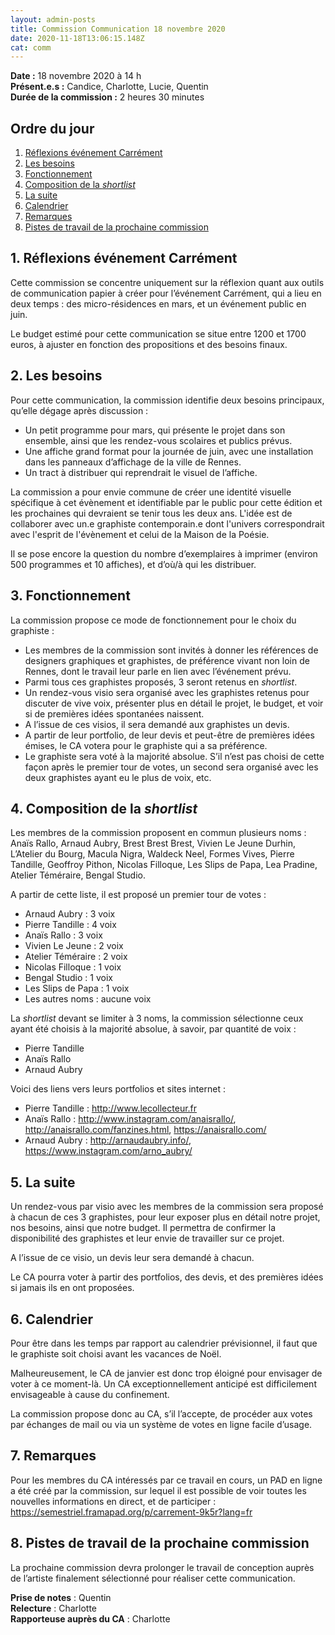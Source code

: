 ```yaml
---
layout: admin-posts
title: Commission Communication 18 novembre 2020
date: 2020-11-18T13:06:15.148Z
cat: comm
---
```

**Date :** 18 novembre 2020 à 14 h\
**Présent.e.s :** Candice, Charlotte, Lucie, Quentin\
**Durée de la commission :** 2 heures 30 minutes

## Ordre du jour

1. [Réflexions événement Carrément](#reflexions)
2. [Les besoins](#besoins)
3. [Fonctionnement](#fonctionnement)
4. [Composition de la *shortlist*](#shortlist)
5. [La suite](#suite)
6. [Calendrier](#calendrier)
7. [Remarques](#remarques)
8. [Pistes de travail de la prochaine commission](#pistes)

## <a href="#reflexions"></a> 1. Réflexions événement Carrément

Cette commission se concentre uniquement sur la réflexion quant aux outils de communication papier à créer pour l’événement Carrément, qui a lieu en deux temps : des micro-résidences en mars, et un événement public en juin.

Le budget estimé pour cette communication se situe entre 1200 et 1700 euros, à ajuster en fonction des propositions et des besoins finaux.

## <a href="#besoins"></a> 2. Les besoins

Pour cette communication, la commission identifie deux besoins principaux, qu’elle dégage après discussion :

* Un petit programme pour mars, qui présente le projet dans son ensemble, ainsi que les rendez-vous scolaires et publics prévus.
* Une affiche grand format pour la journée de juin, avec une installation dans les panneaux d’affichage de la ville de Rennes.
* Un tract à distribuer qui reprendrait le visuel de l’affiche.

La commission a pour envie commune de créer une identité visuelle spécifique à cet évènement et identifiable par le public pour cette édition et les prochaines qui devraient se tenir tous les deux ans. L'idée est de collaborer avec un.e graphiste contemporain.e dont l'univers correspondrait avec l'esprit de l'évènement et celui de la Maison de la Poésie.

Il se pose encore la question du nombre d’exemplaires à imprimer (environ 500 programmes et 10 affiches), et d’où/à qui les distribuer.

## <a href="#fonctionnement"></a> 3. Fonctionnement

La commission propose ce mode de fonctionnement pour le choix du graphiste :

* Les membres de la commission sont invités à donner les références de designers graphiques et graphistes, de préférence vivant non loin de Rennes, dont le travail leur parle en lien avec l’événement prévu.
* Parmi tous ces graphistes proposés, 3 seront retenus en *shortlist*.
* Un rendez-vous visio sera organisé avec les graphistes retenus pour discuter de vive voix, présenter plus en détail le projet, le budget, et voir si de premières idées spontanées naissent.
* A l’issue de ces visios, il sera demandé aux graphistes un devis.
* A partir de leur portfolio, de leur devis et peut-être de premières idées émises, le CA votera pour le graphiste qui a sa préférence.
* Le graphiste sera voté à la majorité absolue. S’il n’est pas choisi de cette façon après le premier tour de votes, un second sera organisé avec les deux graphistes ayant eu le plus de voix, etc.

## <a href="#shortlist"></a> 4. Composition de la *shortlist*

Les membres de la commission proposent en commun plusieurs noms : Anaïs Rallo, Arnaud Aubry, Brest Brest Brest, Vivien Le Jeune Durhin, L’Atelier du Bourg, Macula Nigra, Waldeck Neel, Formes Vives, Pierre Tandille, Geoffroy Pithon, Nicolas Filloque, Les Slips de Papa, Lea Pradine, Atelier Téméraire, Bengal Studio.

A partir de cette liste, il est proposé un premier tour de votes :

* Arnaud Aubry : 3 voix
* Pierre Tandille : 4 voix
* Anaïs Rallo : 3 voix
* Vivien Le Jeune : 2 voix
* Atelier Téméraire : 2 voix
* Nicolas Filloque : 1 voix
* Bengal Studio : 1 voix
* Les Slips de Papa : 1 voix
* Les autres noms : aucune voix

La *shortlist* devant se limiter à 3 noms, la commission sélectionne ceux ayant été choisis à la majorité absolue, à savoir, par quantité de voix :

* Pierre Tandille
* Anaïs Rallo
* Arnaud Aubry

Voici des liens vers leurs portfolios et sites internet :

* Pierre Tandille : <http://www.lecollecteur.fr>
* Anaïs Rallo : <http://www.instagram.com/anaisrallo/>, <http://anaisrallo.com/fanzines.html>, <https://anaisrallo.com/>
* Arnaud Aubry : <http://arnaudaubry.info/>, <https://www.instagram.com/arno_aubry/>

## <a href="#suite"></a> 5. La suite

Un rendez-vous par visio avec les membres de la commission sera proposé à chacun de ces 3 graphistes, pour leur exposer plus en détail notre projet, nos besoins, ainsi que notre budget. Il permettra de confirmer la disponibilité des graphistes et leur envie de travailler sur ce projet.

A l’issue de ce visio, un devis leur sera demandé à chacun.

Le CA pourra voter à partir des portfolios, des devis, et des premières idées si jamais ils en ont proposées.

## <a href="#calendrier"></a> 6. Calendrier

Pour être dans les temps par rapport au calendrier prévisionnel, il faut que le graphiste soit choisi avant les vacances de Noël.

Malheureusement, le CA de janvier est donc trop éloigné pour envisager de voter à ce moment-là. Un CA exceptionnellement anticipé est difficilement envisageable à cause du confinement.

La commission propose donc au CA, s’il l’accepte, de procéder aux votes par échanges de mail ou via un système de votes en ligne facile d’usage.

## <a href="#remarques"></a> 7. Remarques

Pour les membres du CA intéressés par ce travail en cours, un PAD en ligne a été créé par la commission, sur lequel il est possible de voir toutes les nouvelles informations en direct, et de participer : <https://semestriel.framapad.org/p/carrement-9k5r?lang=fr>

## <a href="#pistes"></a> 8. Pistes de travail de la prochaine commission

La prochaine commission devra prolonger le travail de conception auprès de l’artiste finalement sélectionné pour réaliser cette communication.

**Prise de notes** : Quentin\
**Relecture** : Charlotte\
**Rapporteuse auprès du CA** : Charlotte